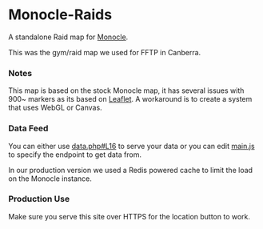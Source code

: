 # Monocle-Raids
A standalone Raid map for [Monocle](https://github.com/Noctem/Monocle).

This was the gym/raid map we used for FFTP in Canberra.

### Notes
This map is based on the stock Monocle map, it has several issues with 900~ markers as its based on [Leaflet](https://github.com/Leaflet/Leaflet). A workaround is to create a system that uses WebGL or Canvas.

### Data Feed
You can either use [data.php#L16](data.php) to serve your data or you can edit [main.js](static/js/main.js#L156) to specify the endpoint to get data from.

In our production version we used a Redis powered cache to limit the load on the Monocle instance.

### Production Use
Make sure you serve this site over HTTPS for the location button to work.
